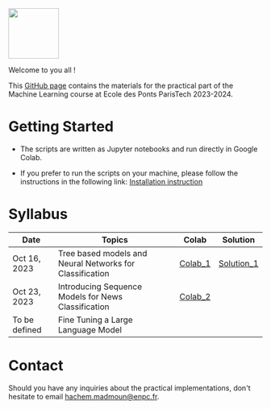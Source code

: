 <img src="https://drive.google.com/uc?export=view&id=1jDOkFA7VOsduPl47UH-1lCBFE6eF-VNn" height="100"/>

Welcome to you all !

This [GitHub page](https://hm-ai.github.io/ml-enpc/) contains the materials for the practical part of the Machine Learning course at Ecole des Ponts ParisTech 2023-2024.


# Getting Started
* The scripts are written as Jupyter notebooks and run directly in Google Colab.

* If you prefer to run the scripts on your machine, please follow the instructions in the following link: [Installation instruction](https://colab.research.google.com/drive/1GtAF3kuPGDhxRYacLVUMm5S8f1uBA_oM?usp=sharing)


# Syllabus

| Date          | Topics                                                   | Colab                                                                                                   | Solution                                                                                            | 
|---------------|----------------------------------------------------------|---------------------------------------------------------------------------------------------------------|-----------------------------------------------------------------------------------------------------|
| Oct 16, 2023  | Tree based models and Neural Networks for Classification | [Colab_1](https://colab.research.google.com/drive/1raV0Rj4LL8EwNS_Xpg7ky-p3FZA8nk3X?usp=sharing)        | [Solution_1](https://colab.research.google.com/drive/1MqqjUjStZIblRWS3r7U7SbNIuhVD1i9y?usp=sharing) | 
| Oct 23, 2023  | Introducing Sequence Models for News Classification      | [Colab_2](https://colab.research.google.com/drive/1NBEPCGofJFyyUNPPCHJ0pf3XYUocO7fD?usp=sharing)        |                                                                                                     | 
| To be defined | Fine Tuning a Large Language Model                       |                                                                                                         |                                                                                                     | 

# Contact
Should you have any inquiries about the practical implementations, don't hesitate to email hachem.madmoun@enpc.fr.